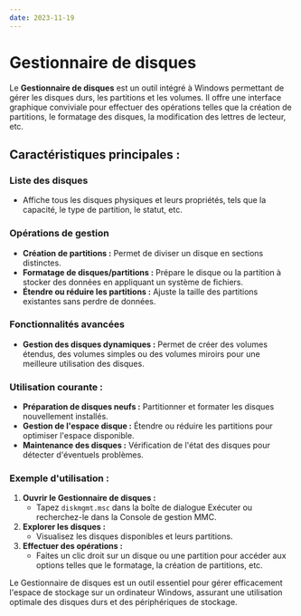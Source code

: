```yaml
---
date: 2023-11-19
---
```

# Gestionnaire de disques

Le **Gestionnaire de disques** est un outil intégré à Windows permettant de gérer les disques durs, les partitions et les volumes. Il offre une interface graphique conviviale pour effectuer des opérations telles que la création de partitions, le formatage des disques, la modification des lettres de lecteur, etc.

## Caractéristiques principales :

### Liste des disques

- Affiche tous les disques physiques et leurs propriétés, tels que la capacité, le type de partition, le statut, etc.

### Opérations de gestion

- **Création de partitions :** Permet de diviser un disque en sections distinctes.
- **Formatage de disques/partitions :** Prépare le disque ou la partition à stocker des données en appliquant un système de fichiers.
- **Étendre ou réduire les partitions :** Ajuste la taille des partitions existantes sans perdre de données.

### Fonctionnalités avancées

- **Gestion des disques dynamiques :** Permet de créer des volumes étendus, des volumes simples ou des volumes miroirs pour une meilleure utilisation des disques.

### Utilisation courante :

- **Préparation de disques neufs :** Partitionner et formater les disques nouvellement installés.
- **Gestion de l'espace disque :** Étendre ou réduire les partitions pour optimiser l'espace disponible.
- **Maintenance des disques :** Vérification de l'état des disques pour détecter d'éventuels problèmes.

### Exemple d'utilisation :

1. **Ouvrir le Gestionnaire de disques :**
    - Tapez `diskmgmt.msc` dans la boîte de dialogue Exécuter ou recherchez-le dans la Console de gestion MMC.
2. **Explorer les disques :**
    - Visualisez les disques disponibles et leurs partitions.
3. **Effectuer des opérations :**
    - Faites un clic droit sur un disque ou une partition pour accéder aux options telles que le formatage, la création de partitions, etc.

Le Gestionnaire de disques est un outil essentiel pour gérer efficacement l'espace de stockage sur un ordinateur Windows, assurant une utilisation optimale des disques durs et des périphériques de stockage.